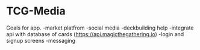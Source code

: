 # TCG-Media
Goals for app.
-market platfrom
-social media
-deckbuilding help
-integrate api with database of cards (https://api.magicthegathering.io)
-login and signup screens
-messaging
